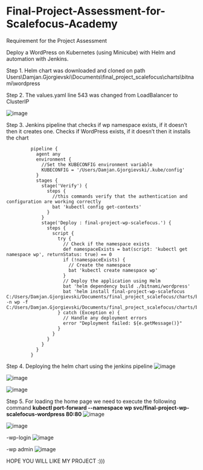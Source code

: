 # Final-Project-Assessment-for-Scalefocus-Academy

Requirement for the Project Assessment

Deploy a WordPress on Kubernetes (using Minicube) with Helm and automation with Jenkins.

Step 1. Helm chart was downloaded and cloned on path Users\Damjan.Gjorgievski\Documents\final_project_scalefocus\charts\bitnami\wordpress


Step 2. The values.yaml line 543 was changed from LoadBalancer to ClusterIP

![image](https://github.com/DamjanGj77/Final-Project-Assessment-for-Scalefocus-Academy/assets/125911118/ad429154-3283-4916-bfcc-6633f9d30889)

Step 3. Jenkins pipeline that checks if wp namespace exists, if it doesn’t then it creates one. Checks if WordPress exists, if it doesn’t then it installs the chart
             
             pipeline {
               agent any
               environment {
                 //Set the KUBECONFIG environment variable
                 KUBECONFIG = '/Users/Damjan.Gjorgievski/.kube/config' 
               }
               stages {
                 stage('Verify') {
                   steps {
                     //this commands verify that the authentication and configuration are working correctly
                     bat 'kubectl config get-contexts'
                   }
                 }
                 stage('Deploy : final-project-wp-scalefocus.') {
                   steps {
                     script {
                       try {
                         // Check if the namespace exists
                         def namespaceExists = bat(script: 'kubectl get namespace wp', returnStatus: true) == 0
                         if (!namespaceExists) {
                           // Create the namespace
                           bat 'kubectl create namespace wp'
                         }
                         // Deploy the application using Helm
                         bat 'helm dependency build ./bitnami/wordpress'
                         bat 'helm install final-project-wp-scalefocus C:/Users/Damjan.Gjorgievski/Documents/final_project_scalefocus/charts/bitnami/wordpress -n wp -f C:/Users/Damjan.Gjorgievski/Documents/final_project_scalefocus/charts/bitnami/wordpress/values.yaml'
                       } catch (Exception e) {
                         // Handle any deployment errors
                         error "Deployment failed: ${e.getMessage()}"
                       }
                     }
                   }
                 }
               }
             }
             
      
Step 4. Deploying the helm chart using the jenkins pipeline
![image](https://github.com/DamjanGj77/Final-Project-Assessment-for-Scalefocus-Academy/assets/125911118/46dabaf5-6664-4102-bf86-1bcaddb63547)

![image](https://github.com/DamjanGj77/Final-Project-Assessment-for-Scalefocus-Academy/assets/125911118/91db75d1-1057-4a22-99c9-d703d9d252fd)

![image](https://github.com/DamjanGj77/Final-Project-Assessment-for-Scalefocus-Academy/assets/125911118/d1757eec-19fd-406e-8f1b-0fbebb28a1d3)

Step 5. For loading the home page we need to execute the following command **kubectl port-forward --namespace wp svc/final-project-wp-scalefocus-wordpress 80:80**
![image](https://github.com/DamjanGj77/Final-Project-Assessment-for-Scalefocus-Academy/assets/125911118/d5e5fc03-7a52-4c56-9f20-925e6b9e1bc2)

![image](https://github.com/DamjanGj77/Final-Project-Assessment-for-Scalefocus-Academy/assets/125911118/62bae536-de2c-45fd-93ed-a7b65a6b863c)

-wp-login
![image](https://github.com/DamjanGj77/Final-Project-Assessment-for-Scalefocus-Academy/assets/125911118/665df7e5-6f56-4b63-86f0-a45bf492dee6)

-wp admin
![image](https://github.com/DamjanGj77/Final-Project-Assessment-for-Scalefocus-Academy/assets/125911118/700c760b-39f4-4740-b53c-8c4a52f1ce4b)



HOPE YOU WILL LIKE MY PROJECT :)))

            
